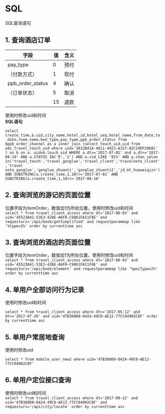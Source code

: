 # SQL
SQL查询语句
## 1. 查询酒店订单

| 字段             | 值 | 含义 |
|------------------|----|------|
| pay_type         | 0  | 预付 |
| （付款方式）     | 1  | 现付 |
| ppb_order_status | 4  | 确认 |
| （订单状态）     | 5  | 取消 |
|                  | 15 | 退款 |

使用时修改uid和时间  
**SQL语句**  

`
select create_time,b.uid,city_name,hotel_id,hotel_seq,hotel_name,from_date,to_date,room_name,bed_type,pay_type,ppb_order_status from mppb_order_channel as a inner join (select touch_uid,uid from ods_travel_touch_uid where uid='3812B41A-4611-4923-A157-82C19EF2868C' ) as b on a. uid=b.touch_uid WHERE a.dt>='2017-07-01' and a.dt<='2017-08-10' AND a.STATUS IN('0','2') AND a.vid LIKE '91%' AND a.chan_value in('travel_touch','travel_gonglue','travel_client','travelnote_client','travel note_gonglue','gonglue_zhuanti','gonglue_zhuanti2','jd_mt_huaweiqjzn') AND SUBSTRING(a.create_time,1,10)>='2017-07-01' AND SUBSTRING(a.create_time,1,10)<='2017-08-10'
`

## 2. 查询浏览的游记的页面位置
位置字段为itemOrder，数值加1为所处位置，使用时修改uid和时间  
`
select * from travel_client_access where dt='2017-08-03' and uid='45523841-53E3-428E-A6F0-C9861FA11F8E' and requesturi='/api/book/getSimplified' and requestparammap like '%type=2%' order by currenttime asc
`

## 3. 查询浏览的酒店的页面位置
位置字段为itemOrder，数值加1为所处位置，使用时修改uid和时间  
`
select * from travel_client_access where dt='2017-08-03' and uid='45523841-53E3-428E-A6F0-C9861FA11F8E' and requesturi='/api/book/element' and requestparammap like '%poiType=2%' order by currenttime asc
`
## 4. 单用户全部访问行为记录

使用时修改uid和时间  

`
select * from travel_client_access where dt>='2017-05-12' and dt<='2017-07-26' and uid='47B360D0-0424-49C0-AE12-77CC94902C8F' order by currenttime asc
`


## 5. 单用户常居地查询
使用时修改uid  

`
select * from mobile_user_new2 where uid='47B360D0-0424-49C0-AE12-77CC94902C8F'
`


## 6. 单用户定位接口查询

使用时修改uid和时间   
`
select * from travel_client_access where dt='2017-09-12' and uid='47B360D0-0424-49C0-AE12-77CC94902C8F' and requesturi='/api/city/locate' order by currenttime asc
`
